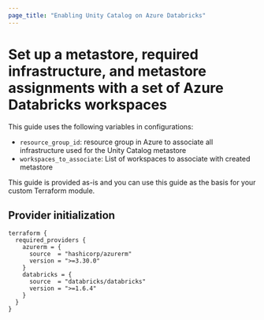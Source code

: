 ```yaml
---
page_title: "Enabling Unity Catalog on Azure Databricks"
---
```


# Set up a metastore, required infrastructure, and metastore assignments with a set of Azure Databricks workspaces

This guide uses the following variables in configurations:

- `resource_group_id`: resource group in Azure to associate all infrastructure used for the Unity Catalog metastore
- `workspaces_to_associate`: List of workspaces to associate with created metastore

This guide is provided as-is and you can use this guide as the basis for your custom Terraform module. 

## Provider initialization

```hcl
terraform {
  required_providers {
    azurerm = {
      source  = "hashicorp/azurerm"
      version = ">=3.30.0"
    }
    databricks = {
      source  = "databricks/databricks"
      version = ">=1.6.4"
    }
  }
}
```
